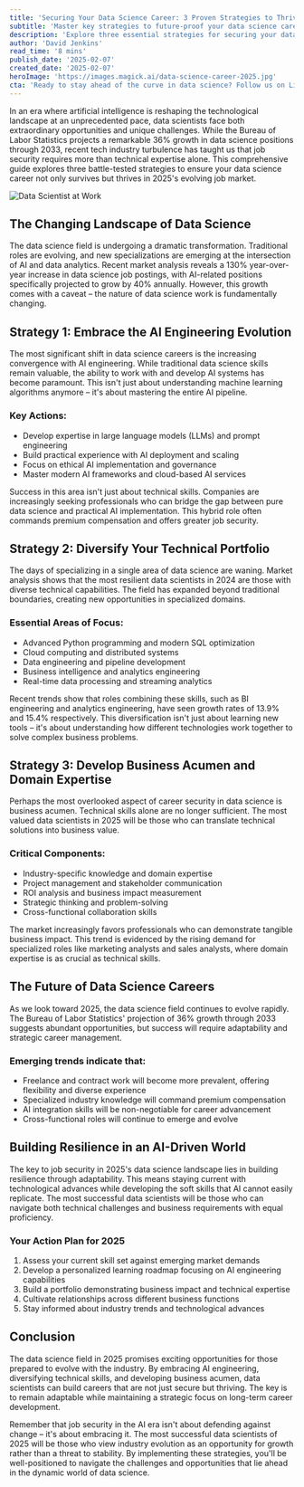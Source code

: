```yaml
---
title: 'Securing Your Data Science Career: 3 Proven Strategies to Thrive in 2025''s AI Revolution'
subtitle: 'Master key strategies to future-proof your data science career in the AI era'
description: 'Explore three essential strategies for securing your data science career in 2025''s AI-driven landscape. Learn how embracing AI engineering, diversifying technical skills, and developing business acumen can help you thrive in an evolving industry that''s projected to grow 36% through 2033.'
author: 'David Jenkins'
read_time: '8 mins'
publish_date: '2025-02-07'
created_date: '2025-02-07'
heroImage: 'https://images.magick.ai/data-science-career-2025.jpg'
cta: 'Ready to stay ahead of the curve in data science? Follow us on LinkedIn for daily insights on AI trends, career development tips, and industry updates that will help you navigate the future of tech.'
---
```


In an era where artificial intelligence is reshaping the technological landscape at an unprecedented pace, data scientists face both extraordinary opportunities and unique challenges. While the Bureau of Labor Statistics projects a remarkable 36% growth in data science positions through 2033, recent tech industry turbulence has taught us that job security requires more than technical expertise alone. This comprehensive guide explores three battle-tested strategies to ensure your data science career not only survives but thrives in 2025's evolving job market.

![Data Scientist at Work](https://i.magick.ai/PIXE/1738944448877_magick_img.webp)

## The Changing Landscape of Data Science

The data science field is undergoing a dramatic transformation. Traditional roles are evolving, and new specializations are emerging at the intersection of AI and data analytics. Recent market analysis reveals a 130% year-over-year increase in data science job postings, with AI-related positions specifically projected to grow by 40% annually. However, this growth comes with a caveat – the nature of data science work is fundamentally changing.

## Strategy 1: Embrace the AI Engineering Evolution

The most significant shift in data science careers is the increasing convergence with AI engineering. While traditional data science skills remain valuable, the ability to work with and develop AI systems has become paramount. This isn't just about understanding machine learning algorithms anymore – it's about mastering the entire AI pipeline.

### Key Actions:
- Develop expertise in large language models (LLMs) and prompt engineering
- Build practical experience with AI deployment and scaling
- Focus on ethical AI implementation and governance
- Master modern AI frameworks and cloud-based AI services

Success in this area isn't just about technical skills. Companies are increasingly seeking professionals who can bridge the gap between pure data science and practical AI implementation. This hybrid role often commands premium compensation and offers greater job security.

## Strategy 2: Diversify Your Technical Portfolio

The days of specializing in a single area of data science are waning. Market analysis shows that the most resilient data scientists in 2024 are those with diverse technical capabilities. The field has expanded beyond traditional boundaries, creating new opportunities in specialized domains.

### Essential Areas of Focus:
- Advanced Python programming and modern SQL optimization
- Cloud computing and distributed systems
- Data engineering and pipeline development
- Business intelligence and analytics engineering
- Real-time data processing and streaming analytics

Recent trends show that roles combining these skills, such as BI engineering and analytics engineering, have seen growth rates of 13.9% and 15.4% respectively. This diversification isn't just about learning new tools – it's about understanding how different technologies work together to solve complex business problems.

## Strategy 3: Develop Business Acumen and Domain Expertise

Perhaps the most overlooked aspect of career security in data science is business acumen. Technical skills alone are no longer sufficient. The most valued data scientists in 2025 will be those who can translate technical solutions into business value.

### Critical Components:
- Industry-specific knowledge and domain expertise
- Project management and stakeholder communication
- ROI analysis and business impact measurement
- Strategic thinking and problem-solving
- Cross-functional collaboration skills

The market increasingly favors professionals who can demonstrate tangible business impact. This trend is evidenced by the rising demand for specialized roles like marketing analysts and sales analysts, where domain expertise is as crucial as technical skills.

## The Future of Data Science Careers

As we look toward 2025, the data science field continues to evolve rapidly. The Bureau of Labor Statistics' projection of 36% growth through 2033 suggests abundant opportunities, but success will require adaptability and strategic career management.

### Emerging trends indicate that:
- Freelance and contract work will become more prevalent, offering flexibility and diverse experience
- Specialized industry knowledge will command premium compensation
- AI integration skills will be non-negotiable for career advancement
- Cross-functional roles will continue to emerge and evolve

## Building Resilience in an AI-Driven World

The key to job security in 2025's data science landscape lies in building resilience through adaptability. This means staying current with technological advances while developing the soft skills that AI cannot easily replicate. The most successful data scientists will be those who can navigate both technical challenges and business requirements with equal proficiency.

### Your Action Plan for 2025
1. Assess your current skill set against emerging market demands
2. Develop a personalized learning roadmap focusing on AI engineering capabilities
3. Build a portfolio demonstrating business impact and technical expertise
4. Cultivate relationships across different business functions
5. Stay informed about industry trends and technological advances

## Conclusion

The data science field in 2025 promises exciting opportunities for those prepared to evolve with the industry. By embracing AI engineering, diversifying technical skills, and developing business acumen, data scientists can build careers that are not just secure but thriving. The key is to remain adaptable while maintaining a strategic focus on long-term career development.

Remember that job security in the AI era isn't about defending against change – it's about embracing it. The most successful data scientists of 2025 will be those who view industry evolution as an opportunity for growth rather than a threat to stability. By implementing these strategies, you'll be well-positioned to navigate the challenges and opportunities that lie ahead in the dynamic world of data science.
